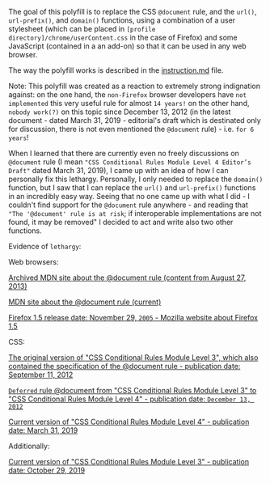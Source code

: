 The goal of this polyfill is to replace the CSS `@document` rule, and the `url()`, `url-prefix()`, and `domain()` functions, using a combination of a user stylesheet (which can be placed in ``[profile directory]/chrome/userContent.css`` in the case of Firefox) and some JavaScript (contained in a an add-on) so that it can be used in any web browser.

The way the polyfill works is described in the [instruction.md](Instruction.md) file.

Note: This polyfill was created as a reaction to extremely strong indignation against: on the one hand, the `non-Firefox` browser developers have `not implemented` this very useful rule for almost `14 years!` on the other hand, `nobody work(?)` on this topic since December 13, 2012 (in the latest document - dated March 31, 2019 - editorial's draft which is destinated only for discussion, there is not even mentioned the `@document` rule) - i.e. `for 6 years`!

When I learned that there are currently even no freely discussions on `@document` rule (I mean `"CSS Conditional Rules Module Level 4
Editor’s Draft"` dated March 31, 2019), I came up with an idea of how I can personally fix this lethargy. Personally, I only needed to replace the `domain()` function, but I saw that I can replace the `url()` and `url-prefix()` functions in an incredibly easy way. Seeing that no one came up with what I did - I couldn't find support for the `@document` rule anywhere - and reading that `"The '@document' rule is at risk`; if interoperable implementations are not found, it may be removed" I decided to act and write also two other functions.

Evidence of `lethargy`:

Web browsers:

[Archived MDN site about the @document rule (content from August 27, 2013)](http://web.archive.org/web/20130827170204/https://developer.mozilla.org/en-US/docs/Web/CSS/@document)

[MDN site about the @document rule (current)](https://developer.mozilla.org/en-US/docs/Web/CSS/@document)

[Firefox 1.5 release date: November 29, `2005` - Mozilla website about Firefox 1.5](https://website-archive.mozilla.org/www.mozilla.org/firefox_releasenotes/en-us/firefox/releases/1.5)

CSS:

[The original version of "CSS Conditional Rules Module Level 3", which also contained the specification of the @document rule - publication date: September 11, 2012](https://www.w3.org/TR/2012/WD-css3-conditional-20120911/#at-document)

[`Deferred` rule @document from "CSS Conditional Rules Module Level 3" to "CSS Conditional Rules Module Level 4" - publication date: `December 13, 2012`](https://www.w3.org/TR/2012/WD-css3-conditional-20121213/#changes)

[Current version of "CSS Conditional Rules Module Level 4" - publication date: March 31, 2019](https://drafts.csswg.org/css-conditional-4/)

Additionally:

[Current version of "CSS Conditional Rules Module Level 3" - publication date: October 29, 2019](https://drafts.csswg.org/css-conditional-3/)
